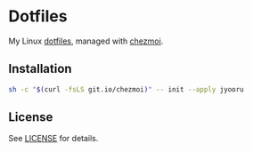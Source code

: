 # Dotfiles

My Linux [dotfiles](https://dotfiles.github.io/), managed with [chezmoi](https://github.com/twpayne/chezmoi).

## Installation

```bash
sh -c "$(curl -fsLS git.io/chezmoi)" -- init --apply jyooru
```

## License

See [LICENSE](LICENSE) for details.
